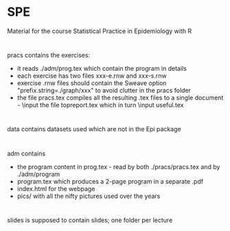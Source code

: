 # SPE
Material for the course Statistical Practice in Epidemiology with R
#
pracs contains the exercises: 
- it reads ./adm/prog.tex which contain the program in details
- each exercise has two files xxx-e.rnw and xxx-s.rnw
- exercise .rnw files should contain the Sweave option
  "prefix.string=./graph/xxx" to avoid clutter in the pracs folder
- the file pracs.tex compiles all the resulting .tex files to a single
  document - \input the file topreport.tex which in turn \input useful.tex
#
data contains datasets used which are not in the Epi package
#
adm contains 
- the program content in prog.tex - read by both ./pracs/pracs.tex 
  and by ./adm/program 
- program.tex which produces a 2-page program in a separate .pdf
- index.html for the webpage
- pics/ with all the nifty pictures used over the years  
# 
slides is supposed to contain slides; one folder per lecture 
